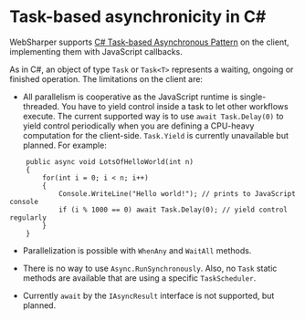 # Task-based asynchronicity in C#

WebSharper supports [C# Task-based Asynchronous Pattern][asyncs] on the client,
implementing them with JavaScript callbacks.

As in C#, an object of type `Task` or `Task<T>` represents a waiting, ongoing
or finished operation. The limitations on the client are:

* All parallelism is cooperative as the JavaScript runtime is single-threaded. 
  You have to yield control inside a
  task to let other workflows execute.
  The current supported way is to use `await Task.Delay(0)` to yield control
  periodically when you are defining a CPU-heavy computation for the client-side.
  `Task.Yield` is currently unavailable but planned.
  For example: 
  
```
	public async void LotsOfHelloWorld(int n)
	{
		for(int i = 0; i < n; i++)
		{
			Console.WriteLine("Hello world!"); // prints to JavaScript console
			if (i % 1000 == 0) await Task.Delay(0); // yield control regularly  
		}
	}
```

* Parallelization is possible with `WhenAny` and `WaitAll` methods.
	
* There is no way to use `Async.RunSynchronously`. Also, no `Task` static methods
  are available that are using a specific `TaskScheduler`.

* Currently `await` by the `IAsyncResult` interface is not supported, but planned.
  
[asyncs]: https://msdn.microsoft.com/en-us/library/mt674882.aspx
